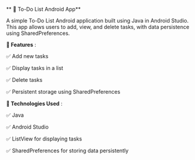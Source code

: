 **
📌 To-Do List Android App**

A simple To-Do List Android application built using Java in Android Studio. This app allows users to add, view, and delete tasks, with data persistence using SharedPreferences.


**📖 Features** :

✅ Add new tasks

✅ Display tasks in a list

✅ Delete tasks

✅ Persistent storage using SharedPreferences



**🚀 Technologies Used** :

✅ Java

✅ Android Studio

✅ ListView for displaying tasks

✅ SharedPreferences for storing data persistently




